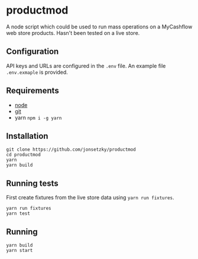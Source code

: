 # productmod

A node script which could be used to run mass operations on a MyCashflow web store products.
Hasn't been tested on a live store.

## Configuration

API keys and URLs are configured in the `.env` file. An example file `.env.exmaple` is provided.

## Requirements

- [node](https://nodejs.org/en/download)
- [git](https://git-scm.com/download)
- yarn `npm i -g yarn`

## Installation

```
git clone https://github.com/jonsetzky/productmod
cd productmod
yarn
yarn build
```

## Running tests

First create fixtures from the live store data using `yarn run fixtures`.

```
yarn run fixtures
yarn test
```

## Running

```
yarn build
yarn start
```
